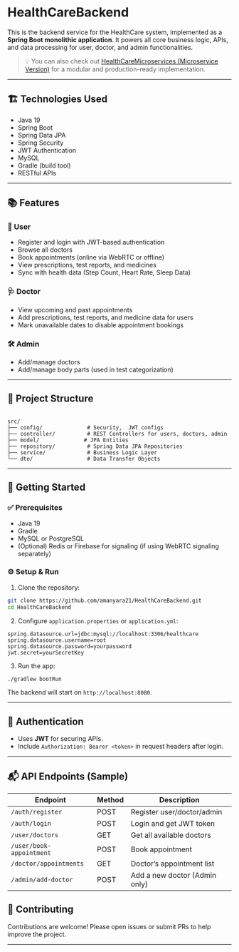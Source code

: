 # HealthCareBackend

This is the backend service for the HealthCare system, implemented as a **Spring Boot monolithic application**. It powers all core business logic, APIs, and data processing for user, doctor, and admin functionalities.

> 💡 You can also check out [HealthCareMicroservices (Microservice Version)](https://github.com/amanyara21/HealthCareMicroServices) for a modular and production-ready implementation.

---

## 🏗️ Technologies Used

- Java 19
- Spring Boot
- Spring Data JPA
- Spring Security
- JWT Authentication
- MySQL
- Gradle (build tool)
- RESTful APIs

---

## 📚 Features

### 👤 User
- Register and login with JWT-based authentication  
- Browse all doctors  
- Book appointments (online via WebRTC or offline)  
- View prescriptions, test reports, and medicines  
- Sync with health data (Step Count, Heart Rate, Sleep Data)

### 🩺 Doctor
- View upcoming and past appointments  
- Add prescriptions, test reports, and medicine data for users  
- Mark unavailable dates to disable appointment bookings  

### 🛠️ Admin
- Add/manage doctors  
- Add/manage body parts (used in test categorization)  

---

## 📁 Project Structure

```

src/
├── config/              # Security,  JWT configs
├── controller/          # REST Controllers for users, doctors, admin
├── model/              # JPA Entities
├── repository/          # Spring Data JPA Repositories
├── service/             # Business Logic Layer
└── dto/                 # Data Transfer Objects

````

---

## 🚀 Getting Started

### ✅ Prerequisites

- Java 19
- Gradle
- MySQL or PostgreSQL
- (Optional) Redis or Firebase for signaling (if using WebRTC signaling separately)

### ⚙️ Setup & Run

1. Clone the repository:
```bash
git clone https://github.com/amanyara21/HealthCareBackend.git
cd HealthCareBackend
````

2. Configure `application.properties` or `application.yml`:

```properties
spring.datasource.url=jdbc:mysql://localhost:3306/healthcare
spring.datasource.username=root
spring.datasource.password=yourpassword
jwt.secret=yourSecretKey
```

3. Run the app:

```bash
./gradlew bootRun
```

The backend will start on `http://localhost:8080`.

---

## 🔐 Authentication

* Uses **JWT** for securing APIs.
* Include `Authorization: Bearer <token>` in request headers after login.

---

## 📬 API Endpoints (Sample)

| Endpoint                 | Method | Description                   |
| ------------------------ | ------ | ----------------------------- |
| `/auth/register`         | POST   | Register user/doctor/admin    |
| `/auth/login`            | POST   | Login and get JWT token       |
| `/user/doctors`          | GET    | Get all available doctors     |
| `/user/book-appointment` | POST   | Book appointment              |
| `/doctor/appointments`   | GET    | Doctor’s appointment list     |
| `/admin/add-doctor`      | POST   | Add a new doctor (Admin only) |




## 🤝 Contributing

Contributions are welcome! Please open issues or submit PRs to help improve the project.

---

